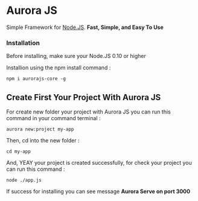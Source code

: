 # Aurora JS

Simple Framework for [Node.JS](https://nodejs.org/en/). **Fast, Simple, and Easy To Use**

### Installation

Before installing, make sure your Node.JS 0.10 or higher

Installion using the npm install command :

```
npm i aurorajs-core -g
```

## Create First Your Project With Aurora JS

For create new folder your project with Aurora JS you can run this command in your command terminal :
```
aurora new:project my-app
```

Then, cd into the new folder :
```
cd my-app
```

And, YEAY your project is created successfully, for check your project  you can run this command :
```
node ./app.js
```
If success for installing you can see message **Aurora Serve on port 3000**

<!-- ### Break down into end to end tests

Explain what these tests test and why

```
Give an example
```

### And coding style tests

Explain what these tests test and why

```
Give an example
```

## Deployment

Add additional notes about how to deploy this on a live system -->

<!-- ## Built With

* [Dropwizard](http://www.dropwizard.io/1.0.2/docs/) - The web framework used
* [Maven](https://maven.apache.org/) - Dependency Management
* [ROME](https://rometools.github.io/rome/) - Used to generate RSS Feeds -->

<!-- ## Contributing

Please read [CONTRIBUTING.md](https://gist.github.com/PurpleBooth/b24679402957c63ec426) for details on our code of conduct, and the process for submitting pull requests to us. -->

<!-- ## Versioning

We use [SemVer](http://semver.org/) for versioning. For the versions available, see the [tags on this repository](https://github.com/your/project/tags).  -->

<!-- ## Authors

* **Billie Thompson** - *Initial work* - [PurpleBooth](https://github.com/PurpleBooth)

See also the list of [contributors](https://github.com/your/project/contributors) who participated in this project.

## License

This project is licensed under the MIT License - see the [LICENSE.md](LICENSE.md) file for details

## Acknowledgments

* Hat tip to anyone whose code was used
* Inspiration
* etc -->


